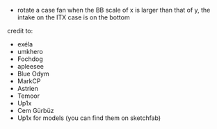 - rotate a case fan when the BB scale of x is larger than that of y, the intake on the ITX case is on the bottom

credit to:
- exéla
- umkhero
- Fochdog
- apleesee
- Blue Odym
- MarkCP
- Astrien
- Temoor
- Up1x
- Cem Gürbüz
- Up1x
for models (you can find them on sketchfab)